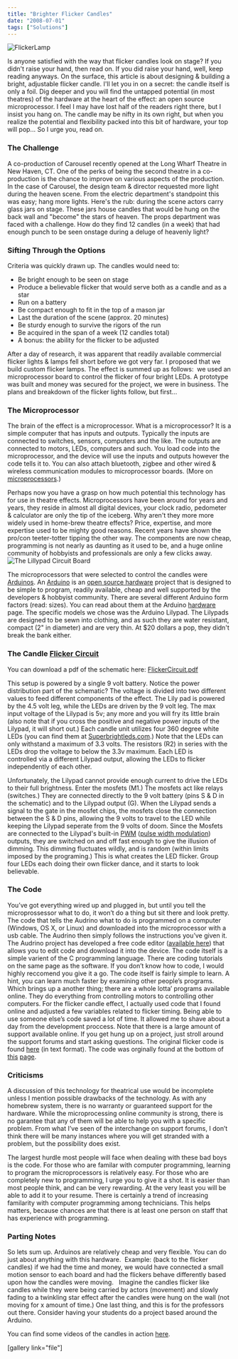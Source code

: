 ```yaml
---
title: "Brighter Flicker Candles"
date: "2008-07-01"
tags: ["Solutions"]
---
```


![FlickerLamp](../images/FlickerLamp.png "FlickerLamp")

Is anyone satisfied with the way that flicker candles look on stage? If you didn't raise your hand, then read on. If you did raise your hand, well, keep reading anyways. On the surface, this article is about designing & building a bright, adjustable flicker candle. I'll let you in on a secret: the candle itself is only a foil. Dig deeper and you will find the untapped potential (in most theatres) of the hardware at the heart of the effect: an open source microprocessor. I feel I may have lost half of the readers right there, but I insist you hang on. The candle may be nifty in its own right, but when you realize the potential and flexibility packed into this bit of hardware, your top will pop... So I urge you, read on.

### The Challenge

A co-production of Carousel recently opened at the Long Wharf Theatre in New Haven, CT. One of the perks of being the second theatre in a co-production is the chance to improve on various aspects of the production. In the case of Carousel, the design team & director requested more light during the heaven scene. From the electric department's standpoint this was easy; hang more lights. Here's the rub: during the scene actors carry glass jars on stage. These jars house candles that would be hung on the back wall and "become" the stars of heaven. The props department was faced with a challenge. How do they find 12 candles (in a week) that had enough punch to be seen onstage during a deluge of heavenly light?

### **Sifting Through the Options**

Criteria was quickly drawn up. The candles would need to:

- Be bright enough to be seen on stage
- Produce a believable flicker that would serve both as a candle and as a star
- Run on a battery
- Be compact enough to fit in the top of a mason jar
- Last the duration of the scene (approx. 20 minutes)
- Be sturdy enough to survive the rigors of the run
- Be acquired in the span of a week (12 candles total)
- A bonus: the ability for the flicker to be adjusted

After a day of research, it was apparent that readily available commercial flicker lights & lamps fell short before we got very far. I proposed that we build custom flicker lamps. The effect is summed up as follows:  we used an microprocessor board to control the flicker of four bright LEDs. A prototype was built and money was secured for the project, we were in business. The plans and breakdown of the flicker lights follow, but first...

### The Microprocessor

The brain of the effect is a microprocessor. What is a microprocessor? It is a simple computer that has inputs and outputs. Typically the inputs are connected to switches, sensors, computers and the like. The outputs are connected to motors, LEDs, computers and such. You load code into the microprocessor, and the device will use the inputs and outputs however the code tells it to. You can also attach bluetooth, zigbee and other wired & wireless communication modules to microprocessor boards. (More on [microprocessors](http://en.wikipedia.org/wiki/Microprocessor).)

Perhaps now you have a grasp on how much potential this technology has for use in theatre effects. Microprocessors have been around for years and years, they reside in almost all digital devices, your clock radio, pedometer & calculator are only the tip of the iceberg. Why aren't they more more widely used in home-brew theatre effects? Price, expertise, and more expertise used to be mighty good reasons. Recent years have shown the pro/con teeter-totter tipping the other way. The components are now cheap, programming is not nearly as daunting as it used to be, and a huge online community of hobbyists and professionals are only a few clicks away. ![The Lillypad Circuit Board](../images/Lillypad.jpg "The Lillypad Circuit Board")

The microprocessors that were selected to control the candles were [Arduinos](http://www.arduino.cc/). An [Arduino](http://www.arduino.cc/) is an [open source hardware](http://en.wikipedia.org/wiki/Open_source_hardware) project that is designed to be simple to program, readily available, cheap and well supported by the developers & hobbyist community. There are several different Arduino form factors (read: sizes). You can read about them at the Arduino [hardware](http://www.arduino.cc/en/Main/Hardware) page. The specific models we chose was the Arduino Lilypad. The Lilypads are designed to be sewn into clothing, and as such they are water resistant, compact (2" in diameter) and are very thin. At $20 dollars a pop, they didn't break the bank either.

### **The Candle** [Flicker Circuit](../images/flickercircuit.jpg "Flicker Circuit")

You can download a pdf of the schematic here: [FlickerCircuit.pdf](http://www.scenic-shop.com/files/pdf/FlickerCircuit.pdf)

This setup is powered by a single 9 volt battery. Notice the power distribution part of the schematic? The voltage is divided into two different values to feed different components of the effect. The Lily pad is powered by the 4.5 volt leg, while the LEDs are driven by the 9 volt leg. The max input voltage of the Lilypad is 5v; any more and you will fry its little brain (also note that if you cross the positive and negative power inputs of the Lilypad, it will short out.) Each candle unit utilizes four 360 degree white LEDs (you can find them at [Superbrightleds.com](http://www.Superbrightleds.com/).) Note that the LEDs can only withstand a maximum of 3.3 volts. The resistors (R2) in series with the LEDs drop the voltage to below the 3.3v maximum. Each LED is controlled via a different Lilypad output, allowing the LEDs to flicker independently of each other.

Unfortunately, the Lilypad cannot provide enough current to drive the LEDs to their full brightness. Enter the mosfets (M1.) The mosfets act like relays (switches.) They are connected directly to the 9 volt battery (pins S & D in the schematic) and to the Lilypad output (G). When the Lilypad sends a signal to the gate in the mosfet chips, the mosfets close the connection between the S & D pins, allowing the 9 volts to travel to the LED while keeping the Lilypad seperate from the 9 volts of doom. Since the Mosfets are connected to the Lilypad's built-in [PWM](http://en.wikipedia.org/wiki/Pulse-width_modulation) ([pulse width modulation](http://en.wikipedia.org/wiki/Pulse-width_modulation)) outputs, they are switched on and off fast enough to give the illusion of dimming. This dimming fluctuates wildly, and is random (within limits imposed by the programing.) This is what creates the LED flicker. Group four LEDs each doing their own flicker dance, and it starts to look believable.

### **The Code**

You’ve got everything wired up and plugged in, but until you tell the microprossessor what to do, it won’t do a thing but sit there and look pretty. The code that tells the Audrino what to do is programmed on a computer (Windows, OS X, or Linux) and downloaded into the microprocessor with a usb cable. The Audrino then simply follows the instructions you’ve given it. The Audrino project has developed a free code editor ([available here](http://www.arduino.cc/en/Main/Software)) that allows you to edit code and download it into the device. The code itself is a simple varient of the C programming language. There are coding tutorials on the same page as the software. If you don’t know how to code, I would highly reccomend you give it a go. The code itself is fairly simple to learn. A hint, you can learn much faster by examining other people’s programs. Which brings up a another thing; there are a whole lotta’ programs available online. They do everything from controlling motors to controlling other computers. For the flicker candle effect, I actually used code that I found online and adjusted a few variables related to flicker timing. Being able to use someone else’s code saved a lot of time. It allowed me to shave about a day from the development proccess. Note that there is a large amount of support available online. If you get hung up on a project, just stroll around the support forums and start asking questions. The original flicker code is found [here](http://www.scenic-shop.com/files/code/flicker_code.txt) (in text format). The code was orginally found at the bottom of [this](http://www.arduino.cc/cgi-bin/yabb2/YaBB.pl?num=1192693288) [page](http://www.arduino.cc/cgi-bin/yabb2/YaBB.pl?num=1192693288).

### Criticisms

A discussion of this technology for theatrical use would be incomplete unless I mention possible drawbacks of the technology. As with any homebrew system, there is no warranty or guaranteed support for the hardware. While the microprocessing online community is strong, there is no garantee that any of them will be able to help you with a specific problem. From what I’ve seen of the interchange on support forums, I don’t think there will be many instances where you will get stranded with a problem, but the possibility does exist.

The largest hurdle most people will face when dealing with these bad boys is the code. For those who are familar with computer programming, learning to program the microprocessors is relatively easy. For those who are completely new to programming, I urge you to give it a shot. It is easier than most people think, and can be very rewarding. At the very least you will be able to add it to your resume. There is certainly a trend of increasing familarity with computer programming among technicians. This helps matters, because chances are that there is at least one person on staff that has experience with programming.

### **Parting Notes**

So lets sum up. Arduinos are relatively cheap and very flexible. You can do just about anything with this hardware.  Example: (back to the flicker candles) if we had the time and money, we would have connected a small motion sensor to each board and had the flickers behave differently based upon how the candles were moving.   Imagine the candles flicker like candles while they were being carried by actors (movement) and slowly fading to a twinkling star effect after the candles were hung on the wall (not moving for x amount of time.) One last thing, and this is for the professors out there. Consider having your students do a project based around the Arduino.

You can find some videos of the candles in action [here](http://www.scenic-shop.com/wp/2008/10/flicker-candle-movies/).

\[gallery link="file"\]
